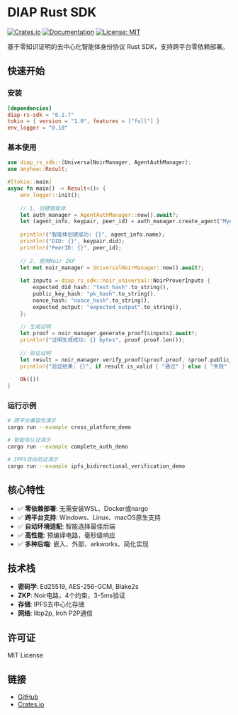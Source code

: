 # DIAP Rust SDK

[![Crates.io](https://img.shields.io/crates/v/diap-rs-sdk.svg)](https://crates.io/crates/diap-rs-sdk)
[![Documentation](https://docs.rs/diap-rs-sdk/badge.svg)](https://docs.rs/diap-rs-sdk)
[![License: MIT](https://img.shields.io/badge/License-MIT-yellow.svg)](https://opensource.org/licenses/MIT)

基于零知识证明的去中心化智能体身份协议 Rust SDK，支持跨平台零依赖部署。

## 快速开始

### 安装

```toml
[dependencies]
diap-rs-sdk = "0.2.7"
tokio = { version = "1.0", features = ["full"] }
env_logger = "0.10"
```

### 基本使用

```rust
use diap_rs_sdk::{UniversalNoirManager, AgentAuthManager};
use anyhow::Result;

#[tokio::main]
async fn main() -> Result<()> {
    env_logger::init();
    
    // 1. 创建智能体
    let auth_manager = AgentAuthManager::new().await?;
    let (agent_info, keypair, peer_id) = auth_manager.create_agent("MyAgent", None)?;
    
    println!("智能体创建成功: {}", agent_info.name);
    println!("DID: {}", keypair.did);
    println!("PeerID: {}", peer_id);
    
    // 2. 使用Noir ZKP
    let mut noir_manager = UniversalNoirManager::new().await?;
    
    let inputs = diap_rs_sdk::noir_universal::NoirProverInputs {
        expected_did_hash: "test_hash".to_string(),
        public_key_hash: "pk_hash".to_string(),
        nonce_hash: "nonce_hash".to_string(),
        expected_output: "expected_output".to_string(),
    };
    
    // 生成证明
    let proof = noir_manager.generate_proof(&inputs).await?;
    println!("证明生成成功: {} bytes", proof.proof.len());
    
    // 验证证明
    let result = noir_manager.verify_proof(&proof.proof, &proof.public_inputs).await?;
    println!("验证结果: {}", if result.is_valid { "通过" } else { "失败" });
    
    Ok(())
}
```

### 运行示例

```bash
# 跨平台兼容性演示
cargo run --example cross_platform_demo

# 智能体认证演示
cargo run --example complete_auth_demo

# IPFS双向验证演示
cargo run --example ipfs_bidirectional_verification_demo
```

## 核心特性

- ✅ **零依赖部署**: 无需安装WSL、Docker或nargo
- ✅ **跨平台支持**: Windows、Linux、macOS原生支持
- ✅ **自动环境适配**: 智能选择最佳后端
- ✅ **高性能**: 预编译电路，毫秒级响应
- ✅ **多种后端**: 嵌入、外部、arkworks、简化实现

## 技术栈

- **密码学**: Ed25519, AES-256-GCM, Blake2s
- **ZKP**: Noir电路，4个约束，3-5ms验证
- **存储**: IPFS去中心化存储
- **网络**: libp2p, Iroh P2P通信

## 许可证

MIT License

## 链接

- [GitHub](https://github.com/logos-42/DIAP_Rust_SDK)
- [Crates.io](https://crates.io/crates/diap-rs-sdk)